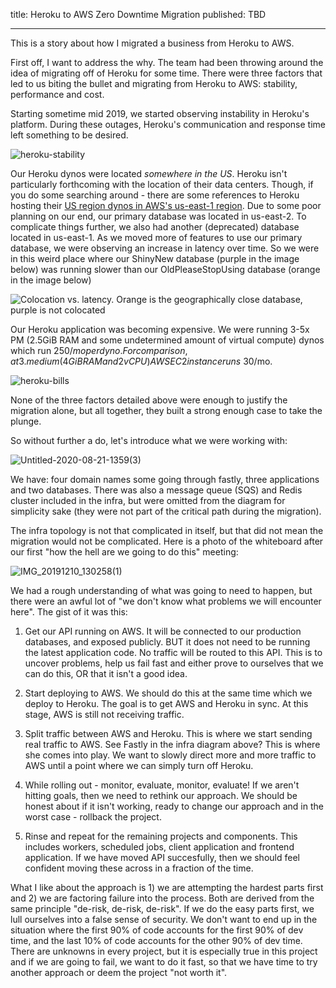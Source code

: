 title: Heroku to AWS Zero Downtime Migration
published: TBD

---

This is a story about how I migrated a business from Heroku to AWS.

First off, I want to address the why. The team had been throwing around the idea of migrating off of Heroku for some time. There were three factors that led to us biting the bullet and migrating from Heroku to AWS: stability, performance and cost.

Starting sometime mid 2019, we started observing instability in Heroku's platform. During these outages, Heroku's communication and response time left something to be desired.

![heroku-stability](https://user-images.githubusercontent.com/5688923/90965111-42302b80-e493-11ea-8b26-bb60aacb6c3d.png)

Our Heroku dynos were located _somewhere in the US_. Heroku isn't particularly forthcoming with the location of their data centers. Though, if you do some searching around - there are some references to Heroku hosting their [US region dynos in AWS's us-east-1 region](https://stackoverflow.com/a/45229837). Due to some poor planning on our end, our primary database was located in us-east-2. To complicate things further, we also had another (deprecated) database located in us-east-1. As we moved more of features to use our primary database, we were observing an increase in latency over time. So we were in this weird place where our ShinyNew database (purple in the image below) was running slower than our OldPleaseStopUsing database (orange in the image below)

![Colocation vs. latency. Orange is the geographically close database, purple is not colocated](https://user-images.githubusercontent.com/5688923/90965134-7efc2280-e493-11ea-9b72-f4000300a65b.png)

Our Heroku application was becoming expensive. We were running 3-5x PM (2.5GiB RAM and some undetermined amount of virtual compute) dynos which run $250/mo per dyno. For comparison, a t3.medium (4GiB RAM and 2vCPU) AWS EC2 instance runs ~$30/mo.

![heroku-bills](https://user-images.githubusercontent.com/5688923/90965168-d4d0ca80-e493-11ea-9da2-e57235b49bb1.png)

None of the three factors detailed above were enough to justify the migration alone, but all together, they built a strong enough case to take the plunge.

So without further a do, let's introduce what we were working with:

![Untitled-2020-08-21-1359(3)](https://user-images.githubusercontent.com/5688923/90965824-a9e97500-e499-11ea-9c81-e567806c5dfc.png)

We have: four domain names some going through fastly, three applications and two databases. There was also a message queue (SQS) and Redis cluster included in the infra, but were omitted from the diagram for simplicity sake (they were not part of the critical path during the migration).

The infra topology is not that complicated in itself, but that did not mean the migration would not be complicated. Here is a photo of the whiteboard after our first "how the hell are we going to do this" meeting:

![IMG_20191210_130258(1)](https://user-images.githubusercontent.com/5688923/90965315-fe3e2600-e494-11ea-9d5e-413bbd692f2d.jpg)

We had a rough understanding of what was going to need to happen, but there were an awful lot of "we don't know what problems we will encounter here". The gist of it was this:

1. Get our API running on AWS. It will be connected to our production databases, and exposed publicly. BUT it does not need to be running the latest application code. No traffic will be routed to this API. This is to uncover problems, help us fail fast and either prove to ourselves that we can do this, OR that it isn't a good idea.

2. Start deploying to AWS. We should do this at the same time which we deploy to Heroku. The goal is to get AWS and Heroku in sync. At this stage, AWS is still not receiving traffic.

3. Split traffic between AWS and Heroku. This is where we start sending real traffic to AWS. See Fastly in the infra diagram above? This is where she comes into play. We want to slowly direct more and more traffic to AWS until a point where we can simply turn off Heroku.

4. While rolling out - monitor, evaluate, monitor, evaluate! If we aren't hitting goals, then we need to rethink our approach. We should be honest about if it isn't working, ready to change our approach and in the worst case - rollback the project.

5. Rinse and repeat for the remaining projects and components. This includes workers, scheduled jobs, client application and frontend application. If we have moved API succesfully, then we should feel confident moving these across in a fraction of the time.

What I like about the approach is 1) we are attempting the hardest parts first and 2) we are factoring failure into the process. Both are derived from the same principle "de-risk, de-risk, de-risk". If we do the easy parts first, we lull ourselves into a false sense of security. We don't want to end up in the situation where the first 90% of code accounts for the first 90% of dev time, and the last 10% of code accounts for the other 90% of dev time. There are unknowns in every project, but it is especially true in this project and if we are going to fail, we want to do it fast, so that we have time to try another approach or deem the project "not worth it".
